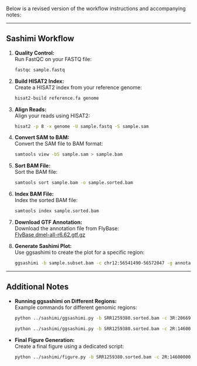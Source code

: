 Below is a revised version of the workflow instructions and accompanying notes:

---

## Sashimi Workflow

1. **Quality Control:**  
   Run FastQC on your FASTQ file:  
   ```bash
   fastqc sample.fastq
   ```

2. **Build HISAT2 Index:**  
   Create a HISAT2 index from your reference genome:  
   ```bash
   hisat2-build reference.fa genome
   ```

3. **Align Reads:**  
   Align your reads using HISAT2:  
   ```bash
   hisat2 -p 8 -x genome -U sample.fastq -S sample.sam
   ```

4. **Convert SAM to BAM:**  
   Convert the SAM file to BAM format:  
   ```bash
   samtools view -bS sample.sam > sample.bam
   ```

5. **Sort BAM File:**  
   Sort the BAM file:  
   ```bash
   samtools sort sample.bam -o sample.sorted.bam
   ```

6. **Index BAM File:**  
   Index the sorted BAM file:  
   ```bash
   samtools index sample.sorted.bam
   ```

7. **Download GTF Annotation:**  
   Download the annotation file from FlyBase:  
   [FlyBase dmel-all-r6.62.gtf.gz](https://ftp.flybase.org/genomes/dmel/current/gtf/dmel-all-r6.62.gtf.gz)

8. **Generate Sashimi Plot:**  
   Use ggsashimi to create the plot for a specific region:  
   ```bash
   ggsashimi -b sample.subset.bam -c chr12:56541490-56572047 -g annotation.gtf -o sample_sashimi_plot.png
   ```

---

## Additional Notes
- **Running ggsashimi on Different Regions:**  
  Example commands for different genomic regions:  
  ```bash
  python ../sashimi/ggsashimi.py -b SRR1259380.sorted.bam -c 3R:20669571-20672821 -g ../database/dmel-all-r6.62.gtf -o ../sashimi/sashimi
  ```
  ```bash
  python ../sashimi/ggsashimi.py -b SRR1259380.sorted.bam -c 2R:14600000-14650000 -g ../database/dmel-all-r6.62.gtf -o ../sashimi/sashimi
  ```

- **Final Figure Generation:**  
  Create a final figure using a dedicated script:  
  ```bash
  python ../sashimi/figure.py -b SRR1259380.sorted.bam -c 2R:14600000-14650000 -o ../sashimi/sashimi_plot.png
  ```